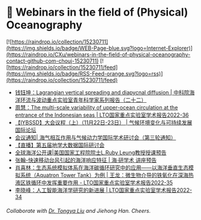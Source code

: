 # 🌊 Webinars in the field of (Physical) Oceanography

[![https://raindrop.io/collection/15230711](https://img.shields.io/badge/WEB-Page-blue.svg?logo=Internet-Explorer)](https://raindrop.io/CXu/webinars-in-the-field-of-physical-oceanography-contact-github-com-chouj-15230711) [![https://raindrop.io/collection/15230711/feed](https://img.shields.io/badge/RSS-Feed-orange.svg?logo=rss)](https://raindrop.io/collection/15230711/feed)

<!-- BLOG-POST-LIST:START -->
- [钱钰坤：Lagrangian vertical spreading and diapycnal diffusion | 中科院海洋环流与波动重点实验室青年科学家系列报告（二十二）](https://mp.weixin.qq.com/s/iubUp8Tb4f8Qao6T4slcgA)
- [周慧：The multi-scale variability of upper-ocean circulation at the entrance of the Indonesian seas | LTO国家重点实验室学术报告2022-36](https://mp.weixin.qq.com/s/PiTEc2_8Dx7DvDg9oAyT6A)
- [【IYBSSD】大会议程（上）（11月22日-23日） | 气候环境变化与可持续发展国际论坛](https://mp.weixin.qq.com/s/BWVl43Y5OlQ7cnc9S4Cw6g)
- [会议通知| 海气相互作用与气候动力学国际学术研讨会（第三轮通知）](https://mp.weixin.qq.com/s/hlBzIQmAxGKs-x11vTOXHQ)
- [【直播】第五届地学大数据国际研讨会](https://mp.weixin.qq.com/s/aH1JaiLA9hTjnQP4vlXfXQ)
- [全球海洋公开课|美国国家工程院院士L.Ruby Leung教授授课预告](https://mp.weixin.qq.com/s/TQGDDT2mJ_ixoRAmNUQ5Hw)
- [张翰-快速移动台风引起的海洋响应特征 | 海·研学术 讲座预告](https://mp.weixin.qq.com/s/pCdH8qUifhWbEIDiGSweYA)
- [肖喜林：生态系统模拟体系在海洋碳循环研究中的应用——以海洋垂直生态模拟系统（Aquatron Tower Tank）为例 | 王龙：微生物介导的铁氧化在深海热液区铁循环中发挥重要作用 - LTO国家重点实验室学术报告2022-35](https://mp.weixin.qq.com/s/W3eP9ClF8xkiuLcGA_hYsg)
- [李晓峰：人工智能海洋学研究的新进展 | LTO国家重点实验室学术报告2022-34](https://mp.weixin.qq.com/s/w7hQYeOGPxIP6YrHjXMtHw)
<!-- BLOG-POST-LIST:END -->

###### Collaborate with [Dr. Tongya Liu](https://liutongya.github.io/) and Jiehong Han. Cheers.
